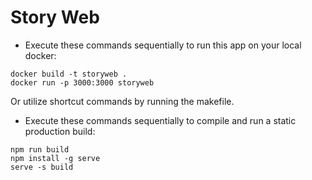 # Story Web

- Execute these commands sequentially to run this app on your local docker:
```
docker build -t storyweb .
docker run -p 3000:3000 storyweb
```

Or utilize shortcut commands by running the makefile.

- Execute these commands sequentially to compile and run a static production build:

```
npm run build
npm install -g serve
serve -s build
```
